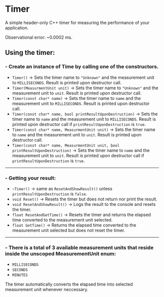 # Timer
A simple header-only C++ timer for measuring the performance of your application.

Observational error: ~0.0002 ms.

## Using the timer:
### - Create an instance of Time by calling one of the constructors.
- `Timer()` -> Sets the timer name to `"Unknown"` and the measurement unit to `MILLISECONDS`. Result is printed upon destructor call.
- `Timer(MeasurmentUnit unit)` -> Sets the timer name to `"Unknown"` and the measurement unit to `unit`. Result is printed upon destructor call.
- `Timer(const char* name)` -> Sets the timer name to `name` and the measurement unit to `MILLISECONDS`. Result is printed upon destructor call.
- `Timer(const char* name, bool printResultUponDestruction)` -> Sets the timer name to `name` and the measurement unit to `MILLISECONDS`. Result is printed upon destructor call if `printResultUponDestruction` is `true`.
- `Timer(const char* name, MeasurmentUnit unit)` -> Sets the timer name to `name` and the measurement unit to `unit`. Result is printed upon destructor call.
- `Timer(const char* name, MeasurmentUnit unit, bool printResultUponDestruction)` -> Sets the timer name to `name` and the measurement unit to `unit`. Result is printed upon destructor call if `printResultUponDestruction` is `true`.
---
### - Getting your result:
- `~Timer()` -> same as `ResetAndShowResult()` unless `printResultUponDestruction` is `false`.
- `void Reset()` -> Resets the timer but does not return nor print the result.
- `void ResetAndShowResult()` -> Logs the result to the console and resets the timer.
- `float ResetAndGetTime()` -> Resets the timer and returns the elapsed time converted to the measurement unit selected.
- `float GetTime()` -> Returns the elapsed time converted to the measurement unit selected but does not reset the timer.
---
### - There is a total of 3 available measurement units that reside inside the unscoped MeasurementUnit enum:
- `MILLISECONDS`
- `SECONDS`
- `MINUTES`

The timer automatically converts the elapsed time into selected measurement unit whenever neccessary.

